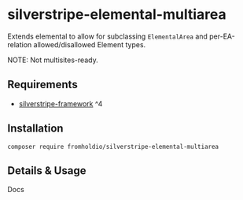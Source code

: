 # silverstripe-elemental-multiarea

Extends elemental to allow for subclassing `ElementalArea` and per-EA-relation allowed/disallowed Element types.

NOTE: Not multisites-ready.

## Requirements

* [silverstripe-framework](https://github.com/silverstripe/silverstripe-framework) ^4

## Installation

`composer require fromholdio/silverstripe-elemental-multiarea`

## Details & Usage

Docs
